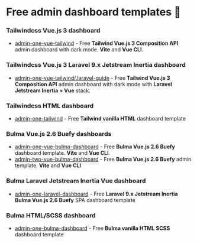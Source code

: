 # Free admin dashboard templates 🎉

### Tailwindcss Vue.js 3 dashboard

- [admin-one-vue-tailwind](https://github.com/justboil/admin-one-vue-tailwind) - Free **Tailwind Vue.js 3 Composition API** admin dashboard with dark mode. **Vite** and **Vue CLI**.

### Tailwindcss Vue.js 3 Laravel 9.x Jetstream Inertia dashboard

- [admin-one-vue-tailwind/.laravel-guide](https://github.com/justboil/admin-one-vue-tailwind/tree/master/.laravel-guide) - Free **Tailwind Vue.js 3 Composition API** admin dashboard with dark mode with **Laravel Jetstream Inertia + Vue** stack.

### Tailwindcss HTML dashboard

- [admin-one-tailwind](https://github.com/justboil/admin-one-tailwind) - Free **Tailwind vanilla HTML** dashboard template

### Bulma Vue.js 2.6 Buefy dashboards

- [admin-one-vue-bulma-dashboard](https://github.com/vikdiesel/admin-one-vue-bulma-dashboard) - Free **Bulma Vue.js 2.6 Buefy** dashboard template. **Vite** and **Vue CLI**.
- [admin-two-vue-bulma-dashboard](https://github.com/vikdiesel/admin-two-vue-bulma-dashboard) - Free **Bulma Vue.js 2.6 Buefy** admin template. **Vite** and **Vue CLI**

### Bulma Laravel Jetstream Inertia Vue dashboard

- [admin-one-laravel-dashboard](https://github.com/vikdiesel/admin-one-laravel-dashboard) - Free **Laravel 9.x Jetstream Inertia Bulma Vue.js 2.6 Buefy** SPA dashboard template

### Bulma HTML/SCSS dashboard

- [admin-one-bulma-dashboard](https://github.com/vikdiesel/admin-one-bulma-dashboard) - Free **Bulma vanilla HTML SCSS** dashboard template
